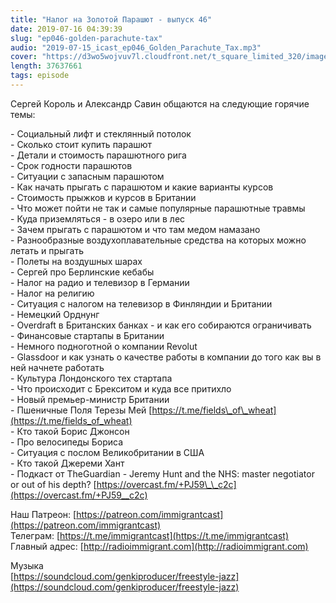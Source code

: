 ```yaml
---
title: "Налог на Золотой Парашют - выпуск 46"
date: 2019-07-16 04:39:39
slug: "ep046-golden-parachute-tax"
audio: "2019-07-15_icast_ep046_Golden_Parachute_Tax.mp3"
cover: "https://d3wo5wojvuv7l.cloudfront.net/t_square_limited_320/images.spreaker.com/original/d20daaa729fc8cae11f6717f5c961b50.jpg"
length: 37637661
tags: episode
---
```

Сергей Король и Александр Савин общаются на следующие горячие темы:  
  
\- Социальный лифт и стеклянный потолок  
\- Сколько стоит купить парашют  
\- Детали и стоимость парашютного рига  
\- Срок годности парашютов  
\- Ситуации с запасным парашютом  
\- Как начать прыгать с парашютом и какие варианты курсов  
\- Стоимость прыжков и курсов в Британии  
\- Что может пойти не так и самые популярные парашютные травмы  
\- Куда приземляться - в озеро или в лес  
\- Зачем прыгать с парашютом и что там медом намазано  
\- Разнообразные воздухоплавательные средства на которых можно летать и прыгать  
\- Полеты на воздушных шарах  
\- Сергей про Берлинские кебабы  
\- Налог на радио и телевизор в Германии  
\- Налог на религию  
\- Ситуация с налогом на телевизор в Финляндии и Британии  
\- Немецкий Орднунг  
\- Overdraft в Британских банках - и как его собираются ограничивать  
\- Финансовые стартапы в Британии  
\- Немного подноготной о компании Revolut  
\- Glassdoor и как узнать о качестве работы в компании до того как вы в ней начнете работать  
\- Культура Лондонского тех стартапа  
\- Что происходит с Брекситом и куда все притихло  
\- Новый премьер-министр Британии  
\- Пшеничные Поля Терезы Мей [https://t.me/fields\_of\_wheat](https://t.me/fields_of_wheat)  
\- Кто такой Борис Джонсон  
\- Про велосипеды Бориса  
\- Ситуация с послом Великобритании в США  
\- Кто такой Джереми Хант  
\- Подкаст от TheGuardian - Jeremy Hunt and the NHS: master negotiator or out of his depth? [https://overcast.fm/+PJ59\_\_c2c](https://overcast.fm/+PJ59__c2c)  
  
Наш Патреон: [https://patreon.com/immigrantcast](https://patreon.com/immigrantcast)  
Телеграм: [https://t.me/immigrantcast](https://t.me/immigrantcast)  
Главный адрес: [http://radioimmigrant.com](http://radioimmigrant.com)  
  
Музыка  
[https://soundcloud.com/genkiproducer/freestyle-jazz](https://soundcloud.com/genkiproducer/freestyle-jazz)
